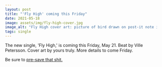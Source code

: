 ```yaml
---
layout: post
title: "'Fly High' coming this Friday"
date: 2021-05-18
image: assets/img/fly-high-cover.jpg
image_alt: "Fly High cover art: picture of bird drawn on post-it note in front of the fjords in Noraway"
tags: single
---
```


The new single, 'Fly High,' is coming this Friday, May 21. Beat by Ville Petersson. Cover art by yours truly. More details to come Friday.

Be sure to [pre-save that shit.](https://distrokid.com/hyperfollow/dylanhand/fly-high)
